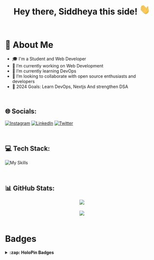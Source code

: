<div id="header" align="center">

<h1>
Hey there, Siddheya this side!
<img src="./assets/giphy.gif" width="35px" alt="GIF">
</h1>

</div><br>


# 💫 About Me

- 🎓 I'm a Student and Web Developer
- 🔭 I’m currently working on Web Development
- 🌱 I’m currently learning DevOps
- 👯 I’m looking to collaborate with open source enthusiasts and developers
- 🥅 2024 Goals: Learn DevOps, Nextjs And strengthen DSA

<br>

## 🌐 Socials:
[![Instagram](https://img.shields.io/badge/Instagram-%23E4405F.svg?logo=Instagram&logoColor=white)](https://instagram.com/sid_kulkarni_712) [![LinkedIn](https://img.shields.io/badge/LinkedIn-%230077B5.svg?logo=linkedin&logoColor=white)](https://linkedin.com/in/siddheya-kulkarni) [![Twitter](https://img.shields.io/badge/Twitter-%230077B5.svg?logo=twitter&logoColor=white)](https://twitter.com/SidKulkarni712)

<br>


## 💻 Tech Stack:
![My Skills](https://skillicons.dev/icons?i=html,css,javascript,bootstrap,react,nodejs,express,angular,jquery,materialui,tailwind,redux,ts,vite,php,mongodb,mysql,threejs,django,next,postman,cpp,java,aws,ruby,heroku,vercel,netlify,firebase,git,bash,linux&perline=12)

<br>

## 📊 GitHub Stats:

<div align="center">

![](https://github-readme-stats.vercel.app/api?username=Asymtode712&theme=radical&hide_border=false&include_all_commits=false&count_private=false)<br/><br>
![](https://github-readme-streak-stats.herokuapp.com/?user=Asymtode712&theme=midnight-purplel&hide_border=false)<br/><br>

</div>

# **Badges**
<details>
  <summary><b>:zap: HoloPin Badges </b></summary>
  
[![@asymtode712's Holopin board](https://holopin.me/asymtode712)](https://holopin.io/@asymtode712)

</details>
